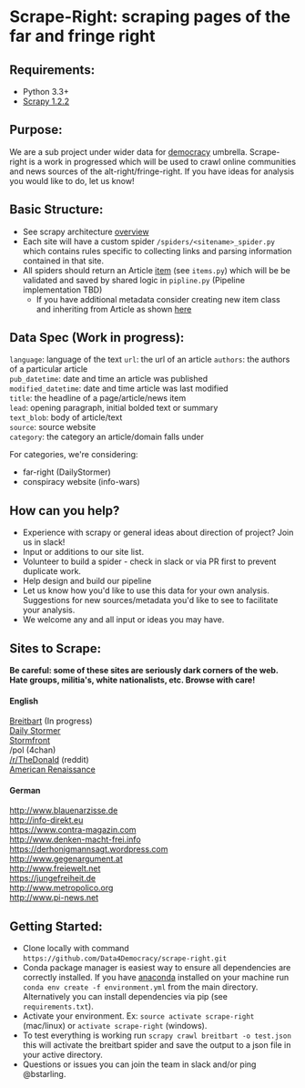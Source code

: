 # Scrape-Right: scraping pages of the far and fringe right  

## Requirements:  
- Python 3.3+  
- [Scrapy 1.2.2](https://doc.scrapy.org/en/1.2/index.html)

## Purpose:  
We are a sub project under wider data for [democracy](https://medium.com/data-for-democracy/origin-story-b740f14ca6ed#.ixjfjveq) umbrella. Scrape-right is a work in progressed which will be used to crawl online communities and news sources of the alt-right/fringe-right. If you have ideas for analysis you would like to do, let us know!

## Basic Structure:  
* See scrapy architecture [overview](https://doc.scrapy.org/en/1.2/topics/architecture.html)
* Each site will have a custom spider `/spiders/<sitename>_spider.py` which contains rules specific to collecting links and parsing information contained in that site.
* All spiders should return an Article [item](https://doc.scrapy.org/en/1.2/topics/items.html) (see `items.py`) which will be be validated and saved by shared logic in `pipline.py` (Pipeline implementation TBD)
  * If you have additional metadata consider creating new item class and inheriting from Article as shown [here](https://doc.scrapy.org/en/1.2/topics/items.html#extending-items)

## Data Spec (Work in progress):  
`language`: language of the text
`url`: the url of an article
`authors`: the authors of a particular article  
`pub_datetime`: date and time an article was published  
`modified_datetime`: date and time article was last modified  
`title`: the headline of a page/article/news item  
`lead`: opening paragraph, initial bolded text or summary  
`text_blob`: body of article/text  
`source`: source website  
`category`: the category an article/domain falls under  

For categories, we're considering:  
- far-right (DailyStormer)  
- conspiracy website (info-wars)  

## How can you help?  
* Experience with scrapy or general ideas about direction of project? Join us in slack!
* Input or additions to our site list.
* Volunteer to build a spider - check in slack or via PR first to prevent duplicate work.
* Help design and build our pipeline
* Let us know how you'd like to use this data for your own analysis. Suggestions for new sources/metadata you'd like to see to facilitate your analysis.
* We welcome any and all input or ideas you may have.

## Sites to Scrape:  
**Be careful: some of these sites are seriously dark corners of the web. Hate groups, militia's, white nationalists, etc. Browse with care!**  

#### English  
[Breitbart](http://www.breitbart.com/) (In progress)  
[Daily Stormer](http://www.dailystormer.com/)  
[Stormfront](https://www.stormfront.org/forum/index.php/)  
/pol (4chan)  
[/r/TheDonald](https://www.reddit.com/r/thedonald/) (reddit)  
[American Renaissance](https://www.amren.com/)

#### German
http://www.blauenarzisse.de  
http://info-direkt.eu  
https://www.contra-magazin.com  
http://www.denken-macht-frei.info  
https://derhonigmannsagt.wordpress.com  
http://www.gegenargument.at  
http://www.freiewelt.net  
https://jungefreiheit.de  
http://www.metropolico.org  
http://www.pi-news.net  


## Getting Started:  
* Clone locally with command `https://github.com/Data4Democracy/scrape-right.git`  
* Conda package manager is easiest way to ensure all dependencies are correctly installed. If you have [anaconda](https://www.continuum.io/downloads) installed on your machine run `conda env create -f environment.yml` from the main directory. Alternatively you can install dependencies via pip (see `requirements.txt`).
* Activate your environment. Ex: `source activate scrape-right` (mac/linux) or `activate scrape-right` (windows).  
* To test everything is working run `scrapy crawl breitbart -o test.json` this will activate the breitbart spider and save the output to a json file in your active directory.  
* Questions or issues you can join the team in slack and/or ping @bstarling.  
